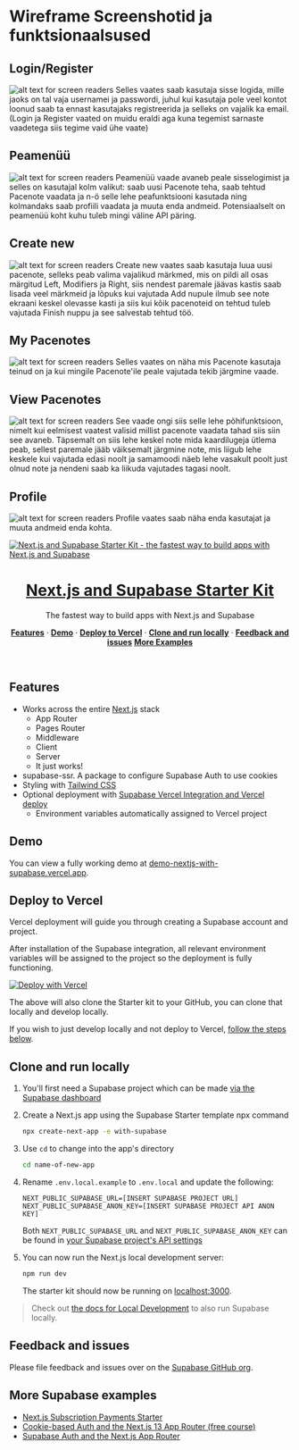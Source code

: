 # Wireframe Screenshotid ja funktsionaalsused

## Login/Register
![alt text for screen readers](public/WireframeScreenshots/Login.png "Text to show on mouseover")
Selles vaates saab kasutaja sisse logida, mille jaoks on tal vaja usernamei ja passwordi, juhul kui kasutaja pole veel kontot loonud saab ta ennast kasutajaks registreerida ja selleks on vajalik ka email. (Login ja Register vaated on muidu eraldi aga kuna tegemist sarnaste vaadetega siis tegime vaid ühe vaate)

## Peamenüü
![alt text for screen readers](public/WireframeScreenshots/Home.png "Text to show on mouseover")
Peamenüü vaade avaneb peale sisselogimist ja selles on kasutajal kolm valikut: saab uusi Pacenote teha, saab tehtud Pacenote vaadata ja n-ö selle lehe peafunktsiooni kasutada ning kolmandaks saab profiili vaadata ja muuta enda andmeid. Potensiaalselt on peamenüü koht kuhu tuleb mingi väline API päring.

## Create new
![alt text for screen readers](public/WireframeScreenshots/CreateNew.png "Text to show on mouseover")
Create new vaates saab kasutaja luua uusi pacenote, selleks peab valima vajalikud märkmed, mis on pildi all osas märgitud Left, Modifiers ja Right, siis nendest paremale jäävas kastis saab lisada veel märkmeid ja lõpuks kui vajutada Add nupule ilmub see note ekraani keskel olevasse kasti ja siis kui kõik pacenoteid on tehtud tuleb vajutada Finish nuppu ja see salvestab tehtud töö.

## My Pacenotes
![alt text for screen readers](public/WireframeScreenshots/MyPacenotes.png "Text to show on mouseover")
Selles vaates on näha mis Pacenote kasutaja teinud on ja kui mingile Pacenote'ile peale vajutada tekib järgmine vaade.

## View Pacenotes
![alt text for screen readers](public/WireframeScreenshots/ViewPacenote.png "Text to show on mouseover")
See vaade ongi siis selle lehe põhifunktsioon, nimelt kui eelmisest vaatest valisid millist pacenote vaadata tahad siis siin see avaneb. Täpsemalt on siis lehe keskel note mida kaardilugeja ütlema peab, sellest paremale jääb väiksemalt järgmine note, mis liigub lehe keskele kui vajutada edasi noolt ja samamoodi näeb lehe vasakult poolt just olnud note ja nendeni saab ka liikuda vajutades tagasi noolt.

## Profile
![alt text for screen readers](public/WireframeScreenshots/Profile.png "Text to show on mouseover")
Profile vaates saab näha enda kasutajat ja muuta andmeid enda kohta.


<a href="https://demo-nextjs-with-supabase.vercel.app/">
  <img alt="Next.js and Supabase Starter Kit - the fastest way to build apps with Next.js and Supabase" src="https://demo-nextjs-with-supabase.vercel.app/opengraph-image.png">
  <h1 align="center">Next.js and Supabase Starter Kit</h1>
</a>

<p align="center">
 The fastest way to build apps with Next.js and Supabase
</p>

<p align="center">
  <a href="#features"><strong>Features</strong></a> ·
  <a href="#demo"><strong>Demo</strong></a> ·
  <a href="#deploy-to-vercel"><strong>Deploy to Vercel</strong></a> ·
  <a href="#clone-and-run-locally"><strong>Clone and run locally</strong></a> ·
  <a href="#feedback-and-issues"><strong>Feedback and issues</strong></a>
  <a href="#more-supabase-examples"><strong>More Examples</strong></a>
</p>
<br/>

## Features

- Works across the entire [Next.js](https://nextjs.org) stack
  - App Router
  - Pages Router
  - Middleware
  - Client
  - Server
  - It just works!
- supabase-ssr. A package to configure Supabase Auth to use cookies
- Styling with [Tailwind CSS](https://tailwindcss.com)
- Optional deployment with [Supabase Vercel Integration and Vercel deploy](#deploy-your-own)
  - Environment variables automatically assigned to Vercel project

## Demo

You can view a fully working demo at [demo-nextjs-with-supabase.vercel.app](https://demo-nextjs-with-supabase.vercel.app/).

## Deploy to Vercel

Vercel deployment will guide you through creating a Supabase account and project.

After installation of the Supabase integration, all relevant environment variables will be assigned to the project so the deployment is fully functioning.

[![Deploy with Vercel](https://vercel.com/button)](https://vercel.com/new/clone?repository-url=https%3A%2F%2Fgithub.com%2Fvercel%2Fnext.js%2Ftree%2Fcanary%2Fexamples%2Fwith-supabase&project-name=nextjs-with-supabase&repository-name=nextjs-with-supabase&demo-title=nextjs-with-supabase&demo-description=This%20starter%20configures%20Supabase%20Auth%20to%20use%20cookies%2C%20making%20the%20user's%20session%20available%20throughout%20the%20entire%20Next.js%20app%20-%20Client%20Components%2C%20Server%20Components%2C%20Route%20Handlers%2C%20Server%20Actions%20and%20Middleware.&demo-url=https%3A%2F%2Fdemo-nextjs-with-supabase.vercel.app%2F&external-id=https%3A%2F%2Fgithub.com%2Fvercel%2Fnext.js%2Ftree%2Fcanary%2Fexamples%2Fwith-supabase&demo-image=https%3A%2F%2Fdemo-nextjs-with-supabase.vercel.app%2Fopengraph-image.png&integration-ids=oac_VqOgBHqhEoFTPzGkPd7L0iH6)

The above will also clone the Starter kit to your GitHub, you can clone that locally and develop locally.

If you wish to just develop locally and not deploy to Vercel, [follow the steps below](#clone-and-run-locally).

## Clone and run locally

1. You'll first need a Supabase project which can be made [via the Supabase dashboard](https://database.new)

2. Create a Next.js app using the Supabase Starter template npx command

   ```bash
   npx create-next-app -e with-supabase
   ```

3. Use `cd` to change into the app's directory

   ```bash
   cd name-of-new-app
   ```

4. Rename `.env.local.example` to `.env.local` and update the following:

   ```
   NEXT_PUBLIC_SUPABASE_URL=[INSERT SUPABASE PROJECT URL]
   NEXT_PUBLIC_SUPABASE_ANON_KEY=[INSERT SUPABASE PROJECT API ANON KEY]
   ```

   Both `NEXT_PUBLIC_SUPABASE_URL` and `NEXT_PUBLIC_SUPABASE_ANON_KEY` can be found in [your Supabase project's API settings](https://app.supabase.com/project/_/settings/api)

5. You can now run the Next.js local development server:

   ```bash
   npm run dev
   ```

   The starter kit should now be running on [localhost:3000](http://localhost:3000/).

> Check out [the docs for Local Development](https://supabase.com/docs/guides/getting-started/local-development) to also run Supabase locally.

## Feedback and issues

Please file feedback and issues over on the [Supabase GitHub org](https://github.com/supabase/supabase/issues/new/choose).

## More Supabase examples

- [Next.js Subscription Payments Starter](https://github.com/vercel/nextjs-subscription-payments)
- [Cookie-based Auth and the Next.js 13 App Router (free course)](https://youtube.com/playlist?list=PL5S4mPUpp4OtMhpnp93EFSo42iQ40XjbF)
- [Supabase Auth and the Next.js App Router](https://github.com/supabase/supabase/tree/master/examples/auth/nextjs)
